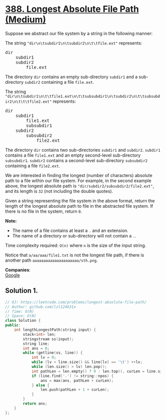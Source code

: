 # [388. Longest Absolute File Path (Medium)](https://leetcode.com/problems/longest-absolute-file-path/)

<p>Suppose we abstract our file system by a string in the following manner:</p>

<p>The string <code>"dir\n\tsubdir1\n\tsubdir2\n\t\tfile.ext"</code> represents:</p>

<pre>dir
    subdir1
    subdir2
        file.ext
</pre>

<p>The directory <code>dir</code> contains an empty sub-directory <code>subdir1</code> and a sub-directory <code>subdir2</code> containing a file <code>file.ext</code>.</p>

<p>The string <code>"dir\n\tsubdir1\n\t\tfile1.ext\n\t\tsubsubdir1\n\tsubdir2\n\t\tsubsubdir2\n\t\t\tfile2.ext"</code> represents:</p>

<pre>dir
    subdir1
        file1.ext
        subsubdir1
    subdir2
        subsubdir2
            file2.ext
</pre>

<p>The directory <code>dir</code> contains two sub-directories <code>subdir1</code> and <code>subdir2</code>. <code>subdir1</code> contains a file <code>file1.ext</code> and an empty second-level sub-directory <code>subsubdir1</code>. <code>subdir2</code> contains a second-level sub-directory <code>subsubdir2</code> containing a file <code>file2.ext</code>.</p>

<p>We are interested in finding the longest (number of characters) absolute path to a file within our file system. For example, in the second example above, the longest absolute path is <code>"dir/subdir2/subsubdir2/file2.ext"</code>, and its length is <code>32</code> (not including the double quotes).</p>

<p>Given a string representing the file system in the above format, return the length of the longest absolute path to file in the abstracted file system. If there is no file in the system, return <code>0</code>.</p>

<p><b>Note:</b><br>
</p><ul>
<li>The name of a file contains at least a <code>.</code> and an extension.</li>
<li>The name of a directory or sub-directory will not contain a <code>.</code>.</li>
</ul>
<p></p>

<p>Time complexity required: <code>O(n)</code> where <code>n</code> is the size of the input string.</p>

<p>Notice that <code>a/aa/aaa/file1.txt</code> is not the longest file path, if there is another path <code>aaaaaaaaaaaaaaaaaaaaa/sth.png</code>.</p>

**Companies**:  
[Google](https://leetcode.com/company/google)

## Solution 1.

```cpp
// OJ: https://leetcode.com/problems/longest-absolute-file-path/
// Author: github.com/lzl124631x
// Time: O(N)
// Space: O(N)
class Solution {
public:
    int lengthLongestPath(string input) {
        stack<int> len;
        stringstream ss(input);
        string line;
        int ans = 0;
        while (getline(ss, line)) {
            int lv = 0;
            while (lv < line.size() && line[lv] == '\t') ++lv;
            while (len.size() > lv) len.pop();
            int pathLen = len.empty() ? 0 : len.top(), curLen = line.size() - lv;
            if (line.find('.') != string::npos) {
                ans = max(ans, pathLen + curLen);
            } else {
                len.push(pathLen + 1 + curLen);
            }
        }
        return ans;
    }
};
```